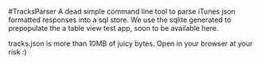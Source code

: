 #TracksParser
A dead simple command line tool to parse iTunes json formatted responses into a sql store. We use the sqlite generated to prepopulate the a table view test app, soon to be available here. 

tracks.json is more than 10MB of juicy bytes. Open in your browser at your risk :)